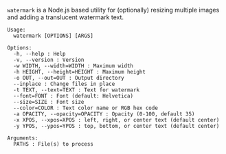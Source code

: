 `watermark` is a Node.js based utility for (optionally) resizing multiple images and adding a translucent watermark text.

    Usage:
      watermark [OPTIONS] [ARGS]

    Options:
      -h, --help : Help
      -v, --version : Version
      -w WIDTH, --width=WIDTH : Maximum width
      -h HEIGHT, --height=HEIGHT : Maximum height
      -o OUT, --out=OUT : Output directory
      --inplace : Change files in place
      -t TEXT, --text=TEXT : Text for watermark
      --font=FONT : Font (default: Helvetica)
      --size=SIZE : Font size
      --color=COLOR : Text color name or RGB hex code
      -a OPACITY, --opacity=OPACITY : Opacity (0-100, default 35)
      -x XPOS, --xpos=XPOS : left, right, or center text (default center)
      -y YPOS, --ypos=YPOS : top, bottom, or center text (default center)

    Arguments:
      PATHS : File(s) to process
